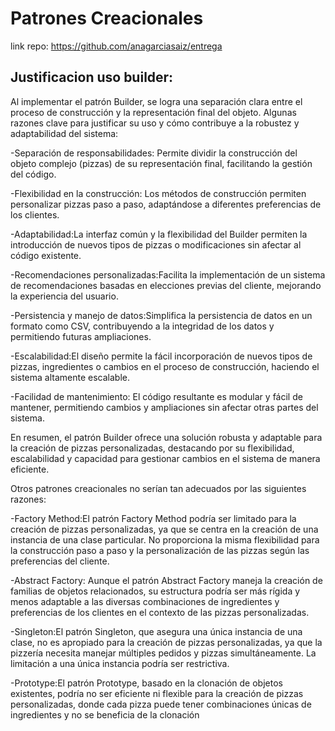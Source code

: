 # Patrones Creacionales
link repo: https://github.com/anagarciasaiz/entrega
## Justificacion uso builder:
Al implementar el patrón Builder, se logra una separación clara entre el proceso de construcción y la representación final del objeto. Algunas razones clave para justificar su uso y cómo contribuye a la robustez y adaptabilidad del sistema:

-Separación de responsabilidades: Permite dividir la construcción del objeto complejo (pizzas) de su representación final, facilitando la gestión del código.

-Flexibilidad en la construcción: Los métodos de construcción permiten personalizar pizzas paso a paso, adaptándose a diferentes preferencias de los clientes.

-Adaptabilidad:La interfaz común y la flexibilidad del Builder permiten la introducción de nuevos tipos de pizzas o modificaciones sin afectar al código existente.

-Recomendaciones personalizadas:Facilita la implementación de un sistema de recomendaciones basadas en elecciones previas del cliente, mejorando la experiencia del usuario.

-Persistencia y manejo de datos:Simplifica la persistencia de datos en un formato como CSV, contribuyendo a la integridad de los datos y permitiendo futuras ampliaciones.

-Escalabilidad:El diseño permite la fácil incorporación de nuevos tipos de pizzas, ingredientes o cambios en el proceso de construcción, haciendo el sistema altamente escalable.

-Facilidad de mantenimiento: El código resultante es modular y fácil de mantener, permitiendo cambios y ampliaciones sin afectar otras partes del sistema.

En resumen, el patrón Builder ofrece una solución robusta y adaptable para la creación de pizzas personalizadas, destacando por su flexibilidad, escalabilidad y capacidad para gestionar cambios en el sistema de manera eficiente.

Otros patrones creacionales no serían tan adecuados por las siguientes razones:

-Factory Method:El patrón Factory Method podría ser limitado para la creación de pizzas personalizadas, ya que se centra en la creación de una instancia de una clase particular. No proporciona la misma flexibilidad para la construcción paso a paso y la personalización de las pizzas según las preferencias del cliente.

-Abstract Factory: Aunque el patrón Abstract Factory maneja la creación de familias de objetos relacionados, su estructura podría ser más rígida y menos adaptable a las diversas combinaciones de ingredientes y preferencias de los clientes en el contexto de las pizzas personalizadas.

-Singleton:El patrón Singleton, que asegura una única instancia de una clase, no es apropiado para la creación de pizzas personalizadas, ya que la pizzería necesita manejar múltiples pedidos y pizzas simultáneamente. La limitación a una única instancia podría ser restrictiva.

-Prototype:El patrón Prototype, basado en la clonación de objetos existentes, podría no ser eficiente ni flexible para la creación de pizzas personalizadas, donde cada pizza puede tener combinaciones únicas de ingredientes y no se beneficia de la clonación
